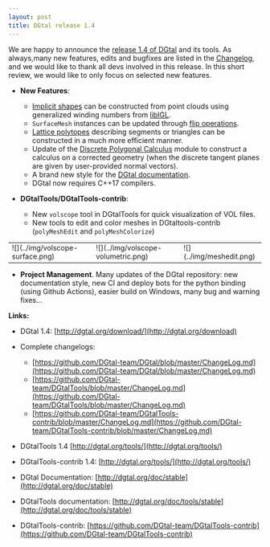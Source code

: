 ```yaml
---
layout: post
title: DGtal release 1.4
---
```


We are happy to announce the [release  1.4 of DGtal](https://github.com/DGtal-team/DGtal/releases/tag/1.4) and its tools. As always,many new features, edits and bugfixes are listed in the [Changelog](https://github.com/DGtal-team/DGtal/blob/master/ChangeLog.md), and we would like to thank all devs involved in this release. In this short review, we would like to only focus on selected new features.

* **New Features**:
  * [Implicit shapes](https://dgtal-team.github.io/doc-nightly/moduleWinding.html) can be constructed from point clouds using generalized winding numbers from [libIGL](https://libigl.github.io).
  * `SurfaceMesh` instances can be updated through [flip operations](https://dgtal-team.github.io/doc-nightly/moduleSurfaceMesh.html#SurfMesh_sec8).
  * [Lattice polytopes](https://dgtal-team.github.io/doc-nightly/moduleDigitalConvexity.html) describing segments or triangles can be constructed in a much more efficient manner.
  * Update of the [Discrete Polygonal Calculus](https://dgtal-team.github.io/doc-nightly/modulePolygonalCalculus.html) module to construct a calculus on a corrected geometry (when the discrete tangent planes are given by  user-provided normal vectors).
  * A brand new style for the [DGtal documentation](https://dgtal-team.github.io/doc-nightly/index.html).
  * DGtal now requires C++17 compilers.

* **DGtalTools/DGtalTools-contrib**:
  * New `volscope` tool in DGtalTools for quick visualization of VOL files.
  * New tools to edit and color meshes in DGtaltools-contrib (`polyMeshEdit` and `polyMeshColorize`)
<table border="0">
<tr>
<td markdown="span">![](../img/volscope-surface.png) </td><td markdown="span">  ![](../img/volscope-volumetric.png) </td><td markdown="span">  ![](../img/meshedit.png) </td>
</tr>
</table>

* **Project Management**. Many updates of the DGtal repository: new documentation style, new CI and deploy bots for the python binding (using Github Actions), easier build on Windows, many bug and warning fixes...

**Links:**

  * DGtal 1.4: [http://dgtal.org/download/](http://dgtal.org/download)
  * Complete changelogs:
      * [https://github.com/DGtal-team/DGtal/blob/master/ChangeLog.md](https://github.com/DGtal-team/DGtal/blob/master/ChangeLog.md)
      * [https://github.com/DGtal-team/DGtalTools/blob/master/ChangeLog.md](https://github.com/DGtal-team/DGtalTools/blob/master/ChangeLog.md)
      * [https://github.com/DGtal-team/DGtalTools-contrib/blob/master/ChangeLog.md](https://github.com/DGtal-team/DGtalTools-contrib/blob/master/ChangeLog.md)

  * DGtalTools 1.4 [http://dgtal.org/tools/](http://dgtal.org/tools/)
  * DGtalTools-contrib 1.4: [http://dgtal.org/tools/](http://dgtal.org/tools/)
  * DGtal Documentation: [http://dgtal.org/doc/stable](http://dgtal.org/doc/stable)
  * DGtalTools documentation:  [http://dgtal.org/doc/tools/stable](http://dgtal.org/doc/tools/stable)
  * DGtalTools-contrib: [https://github.com/DGtal-team/DGtalTools-contrib](https://github.com/DGtal-team/DGtalTools-contrib)

